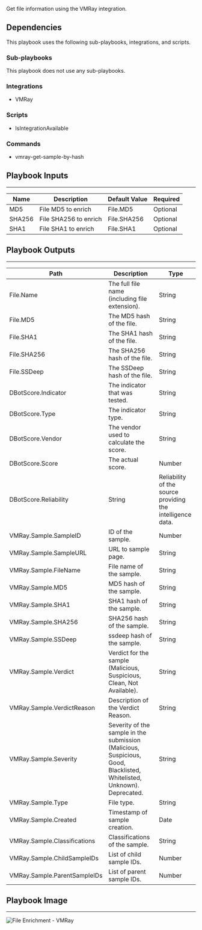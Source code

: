 Get file information using the VMRay integration.

## Dependencies
This playbook uses the following sub-playbooks, integrations, and scripts.

### Sub-playbooks
This playbook does not use any sub-playbooks.

### Integrations
* VMRay

### Scripts
* IsIntegrationAvailable

### Commands
* vmray-get-sample-by-hash

## Playbook Inputs
---

| **Name** | **Description** | **Default Value** | **Required** |
| --- | --- | --- | --- |
| MD5 | File MD5 to enrich | File.MD5 | Optional |
| SHA256 | File SHA256 to enrich | File.SHA256 | Optional |
| SHA1 | File SHA1 to enrich | File.SHA1 | Optional |

## Playbook Outputs
---

| **Path** | **Description** | **Type** |
| --- | --- | --- |
| File.Name | The full file name \(including file extension\). | String |
| File.MD5 | The MD5 hash of the file. | String |
| File.SHA1 | The SHA1 hash of the file. | String |
| File.SHA256 | The SHA256 hash of the file. | String |
| File.SSDeep | The SSDeep hash of the file. | String |
| DBotScore.Indicator | The indicator that was tested. | String |
| DBotScore.Type | The indicator type. | String |
| DBotScore.Vendor | The vendor used to calculate the score. | String |
| DBotScore.Score | The actual score. | Number |
| DBotScore.Reliability | String | Reliability of the source providing the intelligence data. |
| VMRay.Sample.SampleID | ID of the sample. | Number |
| VMRay.Sample.SampleURL | URL to sample page. | String |
| VMRay.Sample.FileName | File name of the sample. | String |
| VMRay.Sample.MD5 | MD5 hash of the sample. | String |
| VMRay.Sample.SHA1 | SHA1 hash of the sample. | String |
| VMRay.Sample.SHA256 | SHA256 hash of the sample. | String |
| VMRay.Sample.SSDeep | ssdeep hash of the sample. | String |
| VMRay.Sample.Verdict | Verdict for the sample \(Malicious, Suspicious, Clean, Not Available\). | String |
| VMRay.Sample.VerdictReason | Description of the Verdict Reason. | String |
| VMRay.Sample.Severity | Severity of the sample in the submission \(Malicious, Suspicious, Good, Blacklisted, Whitelisted, Unknown\). Deprecated. | String |
| VMRay.Sample.Type | File type. | String |
| VMRay.Sample.Created | Timestamp of sample creation. | Date |
| VMRay.Sample.Classifications | Classifications of the sample. | String |
| VMRay.Sample.ChildSampleIDs | List of child sample IDs. | Number |
| VMRay.Sample.ParentSampleIDs | List of parent sample IDs. | Number |

## Playbook Image
---
![File Enrichment - VMRay](../../doc_files/File_Enrichment_VMRay.png)